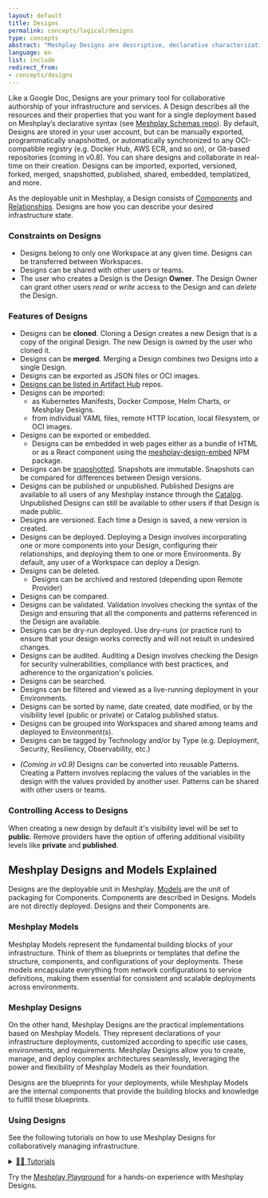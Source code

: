```yaml
---
layout: default
title: Designs
permalink: concepts/logical/designs
type: concepts
abstract: "Meshplay Designs are descriptive, declarative characterizations of how your Kubernetes infrastructure should be configured."
language: en
list: include
redirect_from:
- concepts/designs
---
```


Like a Google Doc, Designs are your primary tool for collaborative authorship of your infrastructure and services. A Design describes all the resources and their properties that you want for a single deployment based on Meshplay’s declarative syntax (see [Meshplay Schemas repo](https://github.com/meshplay/schemas)). By default, Designs are stored in your user account, but can be manually exported, programmatically snapshotted, or automatically synchronized to any OCI-compatible registry (e.g. Docker Hub, AWS ECR, and so on), or Git-based repositories (coming in v0.8). You can share designs and collaborate in real-time on their creation. Designs can be imported, exported, versioned, forked, merged, snapshotted, published, shared, embedded, templatized, and more.

As the deployable unit in Meshplay, a Design consists of [Components]({{site.baseurl}}/concepts/logical/components) and [Relationships]({{site.baseurl}}/concepts/logical/relationships). Designs are how you can describe your desired infrastructure state.

### Constraints on Designs

- Designs belong to only one Workspace at any given time. Designs can be transferred between Workspaces.
- Designs can be shared with other users or teams.
- The user who creates a Design is the Design **Owner**. The Design Owner can grant other users *read* or *write* access to the Design and can *delete* the Design.
  
### Features of Designs

- Designs can be **cloned**. Cloning a Design creates a new Design that is a copy of the original Design. The new Design is owned by the user who cloned it.
- Designs can be **merged**. Merging a Design combines two Designs into a single Design. 
  <!-- - Designs can be forked. Forking a Design creates a new Design that is a copy of the original Design. The new Design is owned by the user who forked it. -->
- Designs can be exported as JSON files or OCI images.
- [Designs can be listed in Artifact Hub](https://artifacthub.io/packages/search?kind=24&sort=relevance&page=1) repos.
- Designs can be imported:
  - as Kubernetes Manifests, Docker Compose, Helm Charts, or Meshplay Designs.
  - from individual YAML files, remote HTTP location, local filesystem, or OCI images.
- Designs can be exported or embedded.
  - Designs can be embedded in web pages either as a bundle of HTML or as a React component using the [meshplay-design-embed](https://www.npmjs.com/package/@layer5/meshplay-design-embed) NPM package.
- Designs can be [snapshotted](https://docs.meshplay.io/extensions/snapshot). Snapshots are immutable. Snapshots can be compared for differences between Design versions.
- Designs can be published or unpublished. Published Designs are available to all users of any Meshplay instance through the [Catalog]({{site.baseurl}}/concepts/catalog). Unpublished Designs can still be available to other users if that Design is made public.
- Designs are versioned. Each time a Design is saved, a new version is created.
  <!-- - You can revert to any previous version of a Design. -->
- Designs can be deployed. Deploying a Design involves incorporating one or more components into your Design, configuring their relationships, and deploying them to one or more Environments. By default, any user of a Workspace can deploy a Design.
- Designs can be deleted.
  - Designs can be archived and restored (depending upon Remote Provider)
- Designs can be compared.
- Designs can be validated. Validation involves checking the syntax of the Design and ensuring that all the components and patterns referenced in the Design are available.
- Designs can be dry-run deployed. Use dry-runs (or practice run) to ensure that your design works correctly and will not result in undesired changes.
- Designs can be audited. Auditing a Design involves checking the Design for security vulnerabilities, compliance with best practices, and adherence to the organization's policies.
- Designs can be searched.
- Designs can be filtered and viewed as a live-running deployment in your Environments.
- Designs can be sorted by name, date created, date modified, or by the visibility level (public or private) or Catalog published status.
- Designs can be grouped into Workspaces and shared among teams and deployed to Environment(s).
- Designs can be tagged by Technology and/or by Type (e.g. Deployment, Security, Resiliency, Observability, etc.)
<!-- - While there cannot be two components with the same name within a Design, however, there can be two components with the same name in different Designs. -->
- _(Coming in v0.9)_ Designs can be converted into reusable Patterns. Creating a Pattern involves replacing the values of the variables in the design with the values provided by another user. Patterns can be shared with other users or teams.

### Controlling Access to Designs

When creating a new design by default it's visibility level will be set to **public**. Remove providers have the option of offering additional visibility levels like **private** and **published**.

## Meshplay Designs and Models Explained

Designs are the deployable unit in Meshplay. [Models]({{site.baseurl}}/concepts/logical/models) are the unit of packaging for Components. Components are described in Designs. Models are not directly deployed. Designs and their Components are.

### Meshplay Models

Meshplay Models represent the fundamental building blocks of your infrastructure. Think of them as blueprints or templates that define the structure, components, and configurations of your deployments. These models encapsulate everything from network configurations to service definitions, making them essential for consistent and scalable deployments across environments.

### Meshplay Designs

On the other hand, Meshplay Designs are the practical implementations based on Meshplay Models. They represent declarations of your infrastructure deployments, customized according to specific use cases, environments, and requirements. Meshplay Designs allow you to create, manage, and deploy complex architectures seamlessly, leveraging the power and flexibility of Meshplay Models as their foundation.

Designs are the blueprints for your deployments, while Meshplay Models are the internal components that provide the building blocks and knowledge to fulfill those blueprints.

### Using Designs

See the following tutorials on how to use Meshplay Designs for collaboratively managing infrastructure.

  <details>
  <summary>
    <p style="display:inline">
      <a href="{{ site.baseurl }}/guides/infrastructure-management" class="text-black">🧑‍🔬 Tutorials</a>
    </p>
  </summary>
  <ul class="section-title">
      {% assign tutorials = site.pages | where: "category","tutorials" %}
      {% for item in tutorials %}
      {% if item.type=="guides" and item.category=="tutorials" and item.language=="en" -%}
        <li><a href="{{ site.baseurl }}{{ item.url }}">{{ item.title }}</a>
        {% if item.abstract != " " %}
          -  {{ item.abstract }}
        {% endif %}
        </li>
        {% endif %}
      {% endfor %}
  </ul>
</details>

Try the [Meshplay Playground](/installation/playground) for a hands-on experience with Meshplay Designs.
